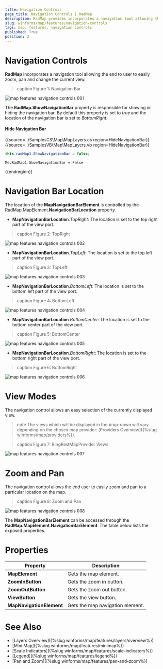 ```yaml
---
title: Navigation Controls
page_title: Navigation Controls | RadMap
description: RadMap provides incorporates a navigation tool allowing the end to user to easily zoom, pan and change the current view. 
slug: winforms/map/features/navigation-controls
tags: map, features, navigation controls
published: True
position: 2
---
```


# Navigation Controls

__RadMap__ incorporates a navigation tool allowing the end to user to easily zoom, pan and change the current view. 

>caption Figure 1: Navigation Bar

![map features navigation controls 001](images/map-features-navigation-controls001.png)

The __RadMap.ShowNavigationBar__ property is responsible for showing or hiding the navigation bar. By default this property is set to *true* and the location of the navigation bar is set to *BottomRight*.

#### Hide Navigation Bar

{{source=..\SamplesCS\Map\MapLayers.cs region=HideNavigationBar}} 
{{source=..\SamplesVB\Map\MapLayers.vb region=HideNavigationBar}}
````C#
this.radMap1.ShowNavigationBar = false;

````
````VB.NET
Me.RadMap1.ShowNavigationBar = False

````
 

{{endregion}}

# Navigation Bar Location

The location of the __MapNavigationBarElement__ is controlled by the RadMap.MapElement.__NavigationBarLocation__ property.

* __MapNavigationBarLocation__.*TopRight*: The location is set to the top right part of the view port.

>caption Figure 2: TopRight

![map features navigation controls 002](images//map-features-navigation-controls002.png)

* __MapNavigationBarLocation__.*TopLeft*: The location is set to the top left part of the view port.

>caption Figure 3: TopLeft

![map features navigation controls 003](images//map-features-navigation-controls003.png)

* __MapNavigationBarLocation__.*BottomLeft*: The location is set to the bottom left part of the view port.

>caption Figure 4: BottomLeft

![map features navigation controls 004](images//map-features-navigation-controls004.png)

* __MapNavigationBarLocation__.*BottomCenter*: The location is set to the bottom center part of the view port.

>caption Figure 5: BottomCenter

![map features navigation controls 005](images//map-features-navigation-controls005.png)

* __MapNavigationBarLocation__.*BottomRight*: The location is set to the bottom right part of the view port.

>caption Figure 6: BottomRight

![map features navigation controls 006](images//map-features-navigation-controls006.png)

# View Modes

The navigation control allows an easy selection of the currently displayed view.

>note The views which will be displayed in the drop-down will vary depending on the chosen map provider: [Providers Overview]({%slug winforms/map/providers%}).

>caption Figure 7: BingRestMapProvider Views

![map features navigation controls 007](images//map-features-navigation-controls007.gif)

# Zoom and Pan

The navigation control allows the end user to easily zoom and pan to a particular location on the map.

>caption Figure 8: Zoom and Pan

![map features navigation controls 008](images//map-features-navigation-controls008.gif)

The __MapNavigationBarElement__ can be accessed through the __RadMap.MapElement.NavigationBarElement__. The table below lists the exposed properties.

# Properties

|Property|Description|
|------|------|
|__MapElement__|Gets the map element.|
|__ZoomInButton__|Gets the zoom in button.|
|__ZoomOutButton__|Gets the zoom out button.|
|__ViewButton__|Gets the view button.|
|__MapNavigationElement__|Gets the map navigation element.|

# See Also

* [Layers Overview]({%slug winforms/map/features/layers/overview%})
* [Mini Map]({%slug winforms/map/features/minimap%})
* [Scale Indicators]({%slug winforms/map/features/scale-indicators%})
* [Legend]({%slug winforms/map/features/legend%})
* [Pan and Zoom]({%slug winforms/map/features/pan-and-zoom%})
